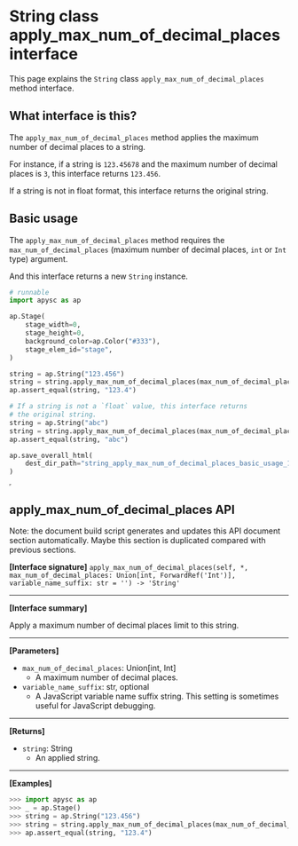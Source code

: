 # String class apply_max_num_of_decimal_places interface

This page explains the `String` class `apply_max_num_of_decimal_places` method interface.

## What interface is this?

The `apply_max_num_of_decimal_places` method applies the maximum number of decimal places to a string.

For instance, if a string is `123.45678` and the maximum number of decimal places is `3`, this interface returns `123.456`.

If a string is not in float format, this interface returns the original string.

## Basic usage

The `apply_max_num_of_decimal_places` method requires the `max_num_of_decimal_places` (maximum number of decimal places, `int` or `Int` type) argument.

And this interface returns a new `String` instance.

```py
# runnable
import apysc as ap

ap.Stage(
    stage_width=0,
    stage_height=0,
    background_color=ap.Color("#333"),
    stage_elem_id="stage",
)

string = ap.String("123.456")
string = string.apply_max_num_of_decimal_places(max_num_of_decimal_places=1)
ap.assert_equal(string, "123.4")

# If a string is not a `float` value, this interface returns
# the original string.
string = ap.String("abc")
string = string.apply_max_num_of_decimal_places(max_num_of_decimal_places=1)
ap.assert_equal(string, "abc")

ap.save_overall_html(
    dest_dir_path="string_apply_max_num_of_decimal_places_basic_usage_1/"
)
```

<iframe src="static/string_apply_max_num_of_decimal_places_basic_usage_1/index.html" width="0" height="0"></iframe>

## apply_max_num_of_decimal_places API

<!-- Docstring: apysc._type.string_apply_max_num_of_decimal_places_mixin.StringApplyMaxNumOfDecimalPlacesMixIn.apply_max_num_of_decimal_places -->

<span class="inconspicuous-txt">Note: the document build script generates and updates this API document section automatically. Maybe this section is duplicated compared with previous sections.</span>

**[Interface signature]** `apply_max_num_of_decimal_places(self, *, max_num_of_decimal_places: Union[int, ForwardRef('Int')], variable_name_suffix: str = '') -> 'String'`<hr>

**[Interface summary]**

Apply a maximum number of decimal places limit to this string.<hr>

**[Parameters]**

- `max_num_of_decimal_places`: Union[int, Int]
  - A maximum number of decimal places.
- `variable_name_suffix`: str, optional
  - A JavaScript variable name suffix string. This setting is sometimes useful for JavaScript debugging.

<hr>

**[Returns]**

- `string`: String
  - An applied string.

<hr>

**[Examples]**

```py
>>> import apysc as ap
>>> _ = ap.Stage()
>>> string = ap.String("123.456")
>>> string = string.apply_max_num_of_decimal_places(max_num_of_decimal_places=1)
>>> ap.assert_equal(string, "123.4")
```